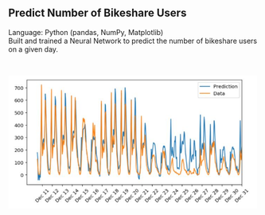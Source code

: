 ## Predict Number of Bikeshare Users
Language: Python (pandas, NumPy, Matplotlib) <br /> 
Built and trained a Neural Network to predict the number of bikeshare users on a given day.

</br>
<p align="left">
  <img src="prediction.JPG" width="500"/>
</p>


